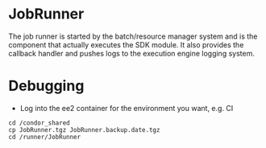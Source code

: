 # JobRunner

The job runner is started by the batch/resource manager system and is the component that actually executes the SDK module.  It also provides the callback handler and pushes logs to the execution engine logging system.

# Debugging 
* Log into the ee2 container for the environment you want, e.g. CI
```
cd /condor_shared
cp JobRunner.tgz JobRunner.backup.date.tgz
cd /runner/JobRunner
```
